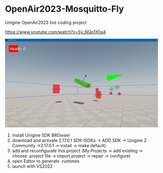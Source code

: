 # OpenAir2023-Mosquitto-Fly
Unigine OpenAir2023 live coding project

https://www.youtube.com/watch?v=Sy_NQo1X0a4

![Screenshot](Screenshot.png "Screenshot.png")

1. install Unigine SDK BROwser
2. download and activate 2.17.0.1 SDK (SDKs -> ADD SDK -> Unigine 2 Community ->2.17.0.1 -> install -> make default)
3. add and reconfigurate this project (My Projects -> add existing -> choose .project file -> import project -> repair -> configure)
4. open Editor to generate .runtimes 
5. launch with VS2022